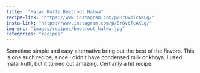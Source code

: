 ```yaml
---
title:  "Malai Kulfi Beetroot Halwa"
recipe-link: "https://www.instagram.com/p/BrOvbTcAKLg/"
insta-link: "https://www.instagram.com/p/BrOvbTcAKLg/"
img-src: "images/recipes/beetroot_halwa.jpg"
categories: "recipes"
---
```

Sometime simple and easy alternative bring out the best of the flavors. This is one such recipe, since I didn't have condensed milk or khoya. I used malai kulfi, but it turned out amazing. Certianly a hit recipe.